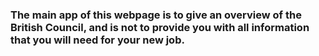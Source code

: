 ### The main app of this webpage is to give an overview of the British Council, and is not to provide you with all information that you will need for your new job. 

